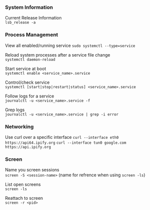 ### System Information

Current Release Information \
`lsb_release -a`

### Process Management

View all enabled/running service
`sudo systemctl --type=service`

Reload system processes after a service file change \
`systemctl daemon-reload`

Start service at boot \
`systemctl enable <service_name>.service`

Control/check service \
`systemctl [start|stop|restart|status] <service_name>.service`

Follow logs for a service \
`journalctl -u <service_name>.service -f`

Grep logs \
`journalctl -u <service_name>.service | grep -i error`

### Networking

Use curl over a specific interface
`curl --interface eth0 https://api64.ipify.org`
`curl --interface tun0 google.com https://api.ipify.org`

### Screen

Name you screen sessions \
`screen -S <session-name>` (name for refrence when using `screen -ls`)

List open screens \
`screen -ls`

Reattach to screen \
`screen -r <pid>`
